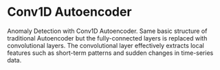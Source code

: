# Conv1D Autoencoder
Anomaly Detection with Conv1D Autoencoder. Same basic structure of traditional Autoencoder but the fully-connected layers is replaced with convolutional layers. The convolutional layer effectively extracts local features such as short-term patterns and sudden changes in time-series data.
